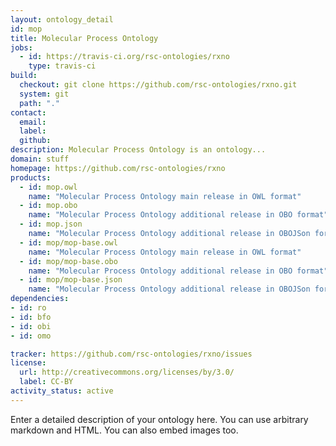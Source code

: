 ```yaml
---
layout: ontology_detail
id: mop
title: Molecular Process Ontology
jobs:
  - id: https://travis-ci.org/rsc-ontologies/rxno
    type: travis-ci
build:
  checkout: git clone https://github.com/rsc-ontologies/rxno.git
  system: git
  path: "."
contact:
  email: 
  label: 
  github: 
description: Molecular Process Ontology is an ontology...
domain: stuff
homepage: https://github.com/rsc-ontologies/rxno
products:
  - id: mop.owl
    name: "Molecular Process Ontology main release in OWL format"
  - id: mop.obo
    name: "Molecular Process Ontology additional release in OBO format"
  - id: mop.json
    name: "Molecular Process Ontology additional release in OBOJSon format"
  - id: mop/mop-base.owl
    name: "Molecular Process Ontology main release in OWL format"
  - id: mop/mop-base.obo
    name: "Molecular Process Ontology additional release in OBO format"
  - id: mop/mop-base.json
    name: "Molecular Process Ontology additional release in OBOJSon format"
dependencies:
- id: ro
- id: bfo
- id: obi
- id: omo

tracker: https://github.com/rsc-ontologies/rxno/issues
license:
  url: http://creativecommons.org/licenses/by/3.0/
  label: CC-BY
activity_status: active
---
```


Enter a detailed description of your ontology here. You can use arbitrary markdown and HTML.
You can also embed images too.

